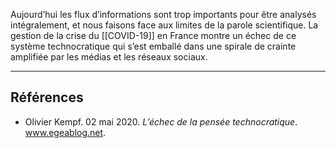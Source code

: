 Aujourd’hui les flux d’informations sont trop importants pour être analysés intégralement, et nous faisons face aux limites de la parole scientifique. La gestion de la crise du [[COVID-19]] en France montre un échec de ce système technocratique qui s’est emballé dans une spirale de crainte amplifiée par les médias et les réseaux sociaux.

--- 

## Références 

- Olivier Kempf. 02 mai 2020. _L’échec de la pensée technocratique_. www.egeablog.net.